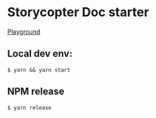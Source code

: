 # Storycopter Doc starter

[Playground](https://storycopter-doc.netlify.com/)

## Local dev env: 

`$ yarn && yarn start`

## NPM release

`$ yarn release`